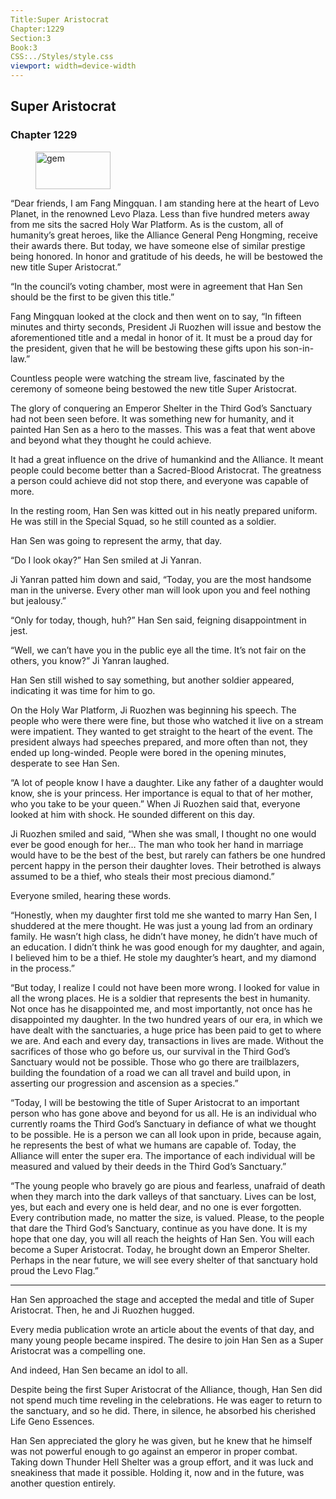 ```yaml
---
Title:Super Aristocrat 
Chapter:1229 
Section:3 
Book:3 
CSS:../Styles/style.css 
viewport: width=device-width
---
```

  
## Super Aristocrat
### Chapter 1229
  
<figure>
	<img src="../Images/gem.gif" alt="gem" id="gem" width="120" height="60" />
</figure>
  

  
“Dear friends, I am Fang Mingquan. I am standing here at the heart of Levo Planet, in the renowned Levo Plaza. Less than five hundred meters away from me sits the sacred Holy War Platform. As is the custom, all of humanity’s great heroes, like the Alliance General Peng Hongming, receive their awards there. But today, we have someone else of similar prestige being honored. In honor and gratitude of his deeds, he will be bestowed the new title Super Aristocrat.”

“In the council’s voting chamber, most were in agreement that Han Sen should be the first to be given this title.”

Fang Mingquan looked at the clock and then went on to say, “In fifteen minutes and thirty seconds, President Ji Ruozhen will issue and bestow the aforementioned title and a medal in honor of it. It must be a proud day for the president, given that he will be bestowing these gifts upon his son-in-law.”

Countless people were watching the stream live, fascinated by the ceremony of someone being bestowed the new title Super Aristocrat.

The glory of conquering an Emperor Shelter in the Third God’s Sanctuary had not been seen before. It was something new for humanity, and it painted Han Sen as a hero to the masses. This was a feat that went above and beyond what they thought he could achieve.

It had a great influence on the drive of humankind and the Alliance. It meant people could become better than a Sacred-Blood Aristocrat. The greatness a person could achieve did not stop there, and everyone was capable of more.

In the resting room, Han Sen was kitted out in his neatly prepared uniform. He was still in the Special Squad, so he still counted as a soldier.

Han Sen was going to represent the army, that day.

“Do I look okay?” Han Sen smiled at Ji Yanran.

Ji Yanran patted him down and said, “Today, you are the most handsome man in the universe. Every other man will look upon you and feel nothing but jealousy.”

“Only for today, though, huh?” Han Sen said, feigning disappointment in jest.

“Well, we can’t have you in the public eye all the time. It’s not fair on the others, you know?” Ji Yanran laughed.

Han Sen still wished to say something, but another soldier appeared, indicating it was time for him to go.

On the Holy War Platform, Ji Ruozhen was beginning his speech. The people who were there were fine, but those who watched it live on a stream were impatient. They wanted to get straight to the heart of the event. The president always had speeches prepared, and more often than not, they ended up long-winded. People were bored in the opening minutes, desperate to see Han Sen.

“A lot of people know I have a daughter. Like any father of a daughter would know, she is your princess. Her importance is equal to that of her mother, who you take to be your queen.” When Ji Ruozhen said that, everyone looked at him with shock. He sounded different on this day.

Ji Ruozhen smiled and said, “When she was small, I thought no one would ever be good enough for her… The man who took her hand in marriage would have to be the best of the best, but rarely can fathers be one hundred percent happy in the person their daughter loves. Their betrothed is always assumed to be a thief, who steals their most precious diamond.”

Everyone smiled, hearing these words.

“Honestly, when my daughter first told me she wanted to marry Han Sen, I shuddered at the mere thought. He was just a young lad from an ordinary family. He wasn’t high class, he didn’t have money, he didn’t have much of an education. I didn’t think he was good enough for my daughter, and again, I believed him to be a thief. He stole my daughter’s heart, and my diamond in the process.”

“But today, I realize I could not have been more wrong. I looked for value in all the wrong places. He is a soldier that represents the best in humanity. Not once has he disappointed me, and most importantly, not once has he disappointed my daughter. In the two hundred years of our era, in which we have dealt with the sanctuaries, a huge price has been paid to get to where we are. And each and every day, transactions in lives are made. Without the sacrifices of those who go before us, our survival in the Third God’s Sanctuary would not be possible. Those who go there are trailblazers, building the foundation of a road we can all travel and build upon, in asserting our progression and ascension as a species.”

“Today, I will be bestowing the title of Super Aristocrat to an important person who has gone above and beyond for us all. He is an individual who currently roams the Third God’s Sanctuary in defiance of what we thought to be possible. He is a person we can all look upon in pride, because again, he represents the best of what we humans are capable of. Today, the Alliance will enter the super era. The importance of each individual will be measured and valued by their deeds in the Third God’s Sanctuary.”

“The young people who bravely go are pious and fearless, unafraid of death when they march into the dark valleys of that sanctuary. Lives can be lost, yes, but each and every one is held dear, and no one is ever forgotten. Every contribution made, no matter the size, is valued. Please, to the people that dare the Third God’s Sanctuary, continue as you have done. It is my hope that one day, you will all reach the heights of Han Sen. You will each become a Super Aristocrat. Today, he brought down an Emperor Shelter. Perhaps in the near future, we will see every shelter of that sanctuary hold proud the Levo Flag.”

***

Han Sen approached the stage and accepted the medal and title of Super Aristocrat. Then, he and Ji Ruozhen hugged.

Every media publication wrote an article about the events of that day, and many young people became inspired. The desire to join Han Sen as a Super Aristocrat was a compelling one.

And indeed, Han Sen became an idol to all.

Despite being the first Super Aristocrat of the Alliance, though, Han Sen did not spend much time reveling in the celebrations. He was eager to return to the sanctuary, and so he did. There, in silence, he absorbed his cherished Life Geno Essences.

Han Sen appreciated the glory he was given, but he knew that he himself was not powerful enough to go against an emperor in proper combat. Taking down Thunder Hell Shelter was a group effort, and it was luck and sneakiness that made it possible. Holding it, now and in the future, was another question entirely.